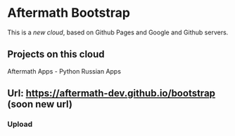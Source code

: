 # Aftermath Bootstrap
This is a _new cloud_, based on Github Pages and  Google and Github servers.

## Projects on this cloud 
Aftermath Apps - Python Russian Apps

Url: https://aftermath-dev.github.io/bootstrap (soon new url)
---------------------------

### Upload
